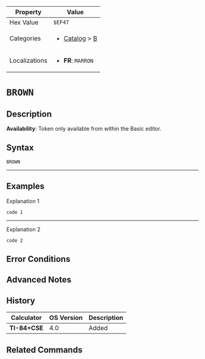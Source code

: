 | Property      | Value |
|---------------|-------|
| Hex Value     | `$EF47`|
| Categories    | <ul><li>[Catalog](<../categories/Catalog.md>) > [B](<../categories/Catalog.md#B>)</li></ul> |
| Localizations | <ul><li><b>FR</b>: `MARRON`</li></ul> |

# `BROWN`

## Description



<b>Availability</b>: Token only available from within the Basic editor.

## Syntax
`BROWN`

<hr>

## Examples

Explanation 1
```ti-basic
code 1
```
---
Explanation 2
```ti-basic
code 2
```

## Error Conditions


## Advanced Notes


## History
| Calculator | OS Version | Description |
|------------|------------|-------------|
| <b>TI-84+CSE</b> | 4.0 | Added

## Related Commands

    